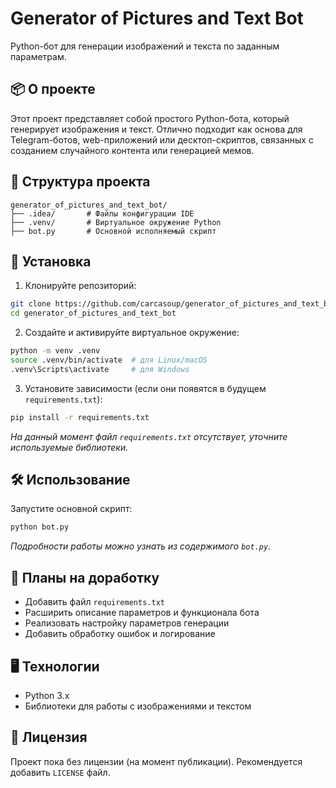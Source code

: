 # Generator of Pictures and Text Bot

Python-бот для генерации изображений и текста по заданным параметрам.

## 📦 О проекте

Этот проект представляет собой простого Python-бота, который генерирует изображения и текст. Отлично подходит как основа для Telegram-ботов, web-приложений или десктоп-скриптов, связанных с созданием случайного контента или генерацией мемов.

## 📂 Структура проекта

```
generator_of_pictures_and_text_bot/
├── .idea/       # Файлы конфигурации IDE
├── .venv/       # Виртуальное окружение Python
├── bot.py       # Основной исполняемый скрипт
```

## 🚀 Установка

1. Клонируйте репозиторий:

```bash
git clone https://github.com/carcasoup/generator_of_pictures_and_text_bot.git
cd generator_of_pictures_and_text_bot
```

2. Создайте и активируйте виртуальное окружение:

```bash
python -m venv .venv
source .venv/bin/activate  # для Linux/macOS
.venv\Scripts\activate     # для Windows
```

3. Установите зависимости (если они появятся в будущем `requirements.txt`):

```bash
pip install -r requirements.txt
```

*На данный момент файл `requirements.txt` отсутствует, уточните используемые библиотеки.*

## 🛠️ Использование

Запустите основной скрипт:

```bash
python bot.py
```

*Подробности работы можно узнать из содержимого `bot.py`.*

## 📌 Планы на доработку

- Добавить файл `requirements.txt`
- Расширить описание параметров и функционала бота
- Реализовать настройку параметров генерации
- Добавить обработку ошибок и логирование

## 🖥️ Технологии

- Python 3.x
- Библиотеки для работы с изображениями и текстом

## 📄 Лицензия

Проект пока без лицензии (на момент публикации). Рекомендуется добавить `LICENSE` файл.
